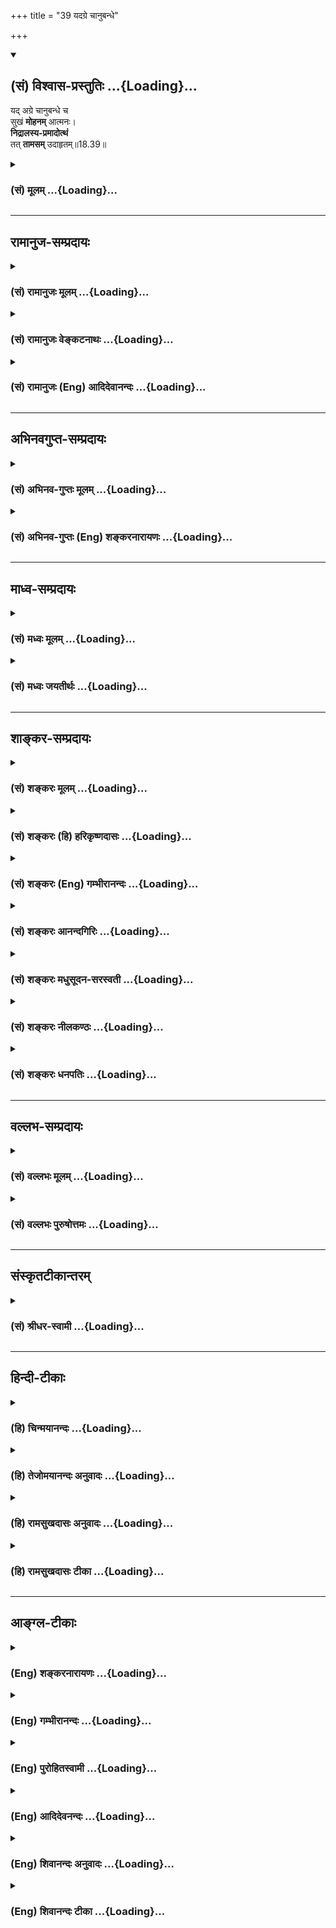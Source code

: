 +++
title = "39 यदग्रे चानुबन्धे"

+++
<div class="js_include" newlevelforh1="2" title="(सं) विश्वास-प्रस्तुतिः" unfilled url="/purANam_vaiShNavam/mahAbhAratam/06-bhIShma-parva/03-bhagavad-gItA-parva/saMskRtam/vishvAsa-prastutiH/18_moxa-saMnyAsa-yogaH/39_yadagre_chAnuband.md">
<details open><summary><h2>(सं) विश्वास-प्रस्तुतिः ...{Loading}...</h2></summary>

यद् अग्रे चानुबन्धे च  
सुखं **मोहनम्** आत्मनः।  
**निद्रालस्य-प्रमादोत्थं**  
तत् **तामसम्** उदाहृतम्॥18.39॥
</details>
</div>
<div class="js_include collapsed" newlevelforh1="3" title="(सं) मूलम्" unfilled url="/purANam_vaiShNavam/mahAbhAratam/06-bhIShma-parva/03-bhagavad-gItA-parva/saMskRtam/mUlam/18_moxa-saMnyAsa-yogaH/39_yadagre_chAnuband.md">
<details><summary><h3>(सं) मूलम् ...{Loading}...</h3></summary>

यदग्रे चानुबन्धे च सुखं मोहनमात्मनः।  
निद्रालस्यप्रमादोत्थं तत्तामसमुदाहृतम्।।18.39।।
</details>
</div>


_________________
## रामानुज-सम्प्रदायः
<div class="js_include collapsed" newlevelforh1="3" title="(सं) रामानुजः मूलम्" unfilled url="/purANam_vaiShNavam/mahAbhAratam/06-bhIShma-parva/03-bhagavad-gItA-parva/saMskRtam/rAmAnujaH/mUlam/18_moxa-saMnyAsa-yogaH/39_yadagre_chAnuband.md">
<details><summary><h3>(सं) रामानुजः मूलम् ...{Loading}...</h3></summary>

।।18.39।।**यत् सुखम् अग्रे च अनुबन्धे च** अनुभववेलायां विपाके च **आत्मनो
मोहनं** मोहहेतुः भवति मोहः अत्र,यथावस्थितवस्त्वप्रकाशः अभिप्रेतः।
**निद्रालस्यप्रमादोत्थं** निद्रालस्यप्रमादजनितम् निद्रादयो हि
अनुभववेलायाम् अपि मोहहेतवः। निद्राया मोहहेतुत्वं स्पष्टम् आलस्यम्
इन्द्रियव्यापारमान्द्यम् इन्द्रियव्यापारमान्द्ये च ज्ञानमान्द्यं भवति एव
प्रमादः कृत्यानवधानरूप इति तत्त अपि ज्ञानमान्द्यं भवति ततः च तयोः अपि
मोहहेतुत्वम् **तत्** सुखं **तामसम् उदाहृतम्** अतो मुमुक्षुणा रजस्तमसी
अभिभूय सत्त्वम् एव उपादेयम् इति उक्तं भवति।

</details>
</div>
<div class="js_include collapsed" newlevelforh1="3" title="(सं) रामानुजः वेङ्कटनाथः" unfilled url="/purANam_vaiShNavam/mahAbhAratam/06-bhIShma-parva/03-bhagavad-gItA-parva/saMskRtam/rAmAnujaH/venkaTanAthaH/18_moxa-saMnyAsa-yogaH/39_yadagre_chAnuband.md">
<details><summary><h3>(सं) रामानुजः वेङ्कटनाथः ...{Loading}...</h3></summary>

  
  
।।18.39।। अनुबध्यत इत्यनुबन्धो विपाकः; मोहनशब्दस्यात्र
भावार्थानन्वयात्करर्णार्थत्वमाह -- मोहहेतुरिति। निद्रादिजन्यसुखस्य
विपरीतज्ञानहेतुत्वाभावात्मोहोऽत्र यथावस्थितवस्त्वप्रकाश इत्युक्तम्।
राजससुखस्य विपाके मोहहेतुत्वं; तामससुखस्य तु तदानीमपीति
लोकसिद्धमित्यभिप्रायेणोक्तं विवृणोति -- निद्रादयो हीति। स्पष्टमिति -- न
युक्त्यागमसापेक्षमित्यर्थः। अलसस्य प्रवृत्त्यभावमात्रं दृश्यते; न
ज्ञानाभाव इत्यत्राऽऽह -- आलस्यमिन्द्रियव्यापारमान्द्यमिति। ततः किं
इत्यत्राऽऽह -- इन्द्रियेति। करणव्यापारतारतम्यानुगुणं हि कार्यतारतम्यम्।
ज्ञानस्य मान्द्यं चाल्पविषयत्वम्। तच्च विषयान्तरप्रकाशाभावगर्भमिति भावः।
प्रमादस्य स्वरूपेणैवापेक्षिताज्ञानरूपतामाहकृत्यानवधानरूप इति।
एवमालस्यप्रमादयोरज्ञानानुविद्धत्वं दर्शितं तद्धेतुत्वं तु कथमित्यत्राऽऽह
-- ततश्चेति। ज्ञानस्यापटुत्वं हि क्रमादत्यन्ताज्ञाने विश्राम्यतीति भावः।
निद्रायाः सुखहेतुत्वमायासविश्रमहेतुत्वादिभिः; विच्छेदकेषु रोषाच्च
लोकसिद्धम्; इन्द्रियव्यापारमान्द्यस्याप्यङ्गसङ्क्षोभादिनिवृत्तिद्वारा
अनवधानस्य तु बुद्धेरेकाग्रताकल्पनरूपप्रयासनिवृत्त्येति।
सुखाभासप्रसङ्गेनाकालनिद्रादिकं नोपादेयमित्युक्तं भवति। स्मरन्ति च --
यामद्वयं शयानस्तु ब्रह्मभूयाय कल्पते इत्यादि। आहुश्चायुर्वेदविदः --
अकालेऽतिप्रसङ्गाच्च न च निद्रा निषेविता। सुखायुषी
पराकुर्यात्कालरात्रिरिवापरा इति।
गुणकृतविभागप्रकरणतात्पर्यमनुष्ठानपर्यवसानरूपप्रयोजनेनोपसंहरति -- अत
इति।  
  

</details>
</div>
<div class="js_include collapsed" newlevelforh1="3" title="(सं) रामानुजः (Eng) आदिदेवानन्दः" unfilled url="/purANam_vaiShNavam/mahAbhAratam/06-bhIShma-parva/03-bhagavad-gItA-parva/saMskRtam/rAmAnujaH/english/AdidevAnandaH/18_moxa-saMnyAsa-yogaH/39_yadagre_chAnuband.md">
<details><summary><h3>(सं) रामानुजः (Eng) आदिदेवानन्दः ...{Loading}...</h3></summary>

18.39 Pleasure of the Tamasika type causes delusion to the self at the beginning and the end of enjoyment. Here 'delusion' means the absence of knowledge about things as they are. Pleasure springing from sleep, sloth and error are the cause of it. Even at the time of experience, sleep etc., are the cause of delusion. It is clear how sleep causes delusion.
'Sloth' is indolence in sensory operations. When sensory activities are slow, dimness of knowledge results. 'Error' is heedlessness regarding what ought to be done. From this also occurs the dimness of knowledge.
Thus, these two also cause delusion. Such pleasure is declared to be Tamasika. Therefore what is meant is this: subduing Rajas and Tamas, the Sattva alone should be allowed to develop by the aspirant for relase.

</details>
</div>


_________________
## अभिनवगुप्त-सम्प्रदायः
<div class="js_include collapsed" newlevelforh1="3" title="(सं) अभिनव-गुप्तः मूलम्" unfilled url="/purANam_vaiShNavam/mahAbhAratam/06-bhIShma-parva/03-bhagavad-gItA-parva/saMskRtam/abhinava-guptaH/mUlam/18_moxa-saMnyAsa-yogaH/39_yadagre_chAnuband.md">
<details><summary><h3>(सं) अभिनव-गुप्तः मूलम् ...{Loading}...</h3></summary>

।।18.36 -- 18.39।। सुखमित्यादि तामसमुदाहृतमित्यन्तम्। तदात्वे;
अभ्यासकाले। विषमिव; जन्मशताभ्यस्तविषयसङ्गस्य दुष्परिहारत्वात्। उक्तं च
श्रुतौ -- क्षुरस्य धारा विषमा दुरत्यया इत्यादि। आत्मप्रसादात्
बुद्धिप्रसादो जायते; अन्यस्यापेक्ष्यमाणस्याभावात्। विषयेन्द्रियाणां
परस्परसंयोगज़ं,+++(S; -- संप्रयोगजम् )+++ सुखम्; चक्षुष इव रूपसंबन्धात्।
निद्रातः आलस्येन प्रमादेन +++(S; ; N आलस्येन शठतया प्रमादेन )+++ पूर्वं
व्याख्यातेन यत् सुखं तत्तामसम्।

</details>
</div>
<div class="js_include collapsed" newlevelforh1="3" title="(सं) अभिनव-गुप्तः (Eng) शङ्करनारायणः" unfilled url="/purANam_vaiShNavam/mahAbhAratam/06-bhIShma-parva/03-bhagavad-gItA-parva/saMskRtam/abhinava-guptaH/english/shankaranArAyaNaH/18_moxa-saMnyAsa-yogaH/39_yadagre_chAnuband.md">
<details><summary><h3>(सं) अभिनव-गुप्तः (Eng) शङ्करनारायणः ...{Loading}...</h3></summary>

18.36-39 Sukham etc. upto udahrtam. At its time : at the time of its
practice (use). Like poison (1st) : Because it is extremely difficult to
give up the attachment for sense-objects cultivated during hundreds of
\[previous\] life-periods. That has been said in the revealed literature
as : '\[The path of sprituality\] is the edge of a razor, painful and
difficult to cross over etc.' The serenity of intellect (or mind)
results from serenity in the Self, as there exists nothing else to be
aspired for. The \[Rajasic\] happiness springs from the mutual contact
between the sense-objects and senses, just as in the case of the eye due
to its contact with colur. That happiness which is due to sleep,
indolence and heedlessness, explained earlier, is of the Tamas (Strand).

</details>
</div>


_________________
## माध्व-सम्प्रदायः
<div class="js_include collapsed" newlevelforh1="3" title="(सं) मध्वः मूलम्" unfilled url="/purANam_vaiShNavam/mahAbhAratam/06-bhIShma-parva/03-bhagavad-gItA-parva/saMskRtam/madhvaH/mUlam/18_moxa-saMnyAsa-yogaH/39_yadagre_chAnuband.md">
<details><summary><h3>(सं) मध्वः मूलम् ...{Loading}...</h3></summary>

।।18.39।। Sri Madhvacharya did not comment on this sloka.,

</details>
</div>
<div class="js_include collapsed" newlevelforh1="3" title="(सं) मध्वः जयतीर्थः" unfilled url="/purANam_vaiShNavam/mahAbhAratam/06-bhIShma-parva/03-bhagavad-gItA-parva/saMskRtam/madhvaH/jayatIrthaH/18_moxa-saMnyAsa-yogaH/39_yadagre_chAnuband.md">
<details><summary><h3>(सं) मध्वः जयतीर्थः ...{Loading}...</h3></summary>

।।18.39।। Sri Jayatirtha did not comment on this sloka.  
  

</details>
</div>


_________________
## शाङ्कर-सम्प्रदायः
<div class="js_include collapsed" newlevelforh1="3" title="(सं) शङ्करः मूलम्" unfilled url="/purANam_vaiShNavam/mahAbhAratam/06-bhIShma-parva/03-bhagavad-gItA-parva/saMskRtam/shankaraH/mUlam/18_moxa-saMnyAsa-yogaH/39_yadagre_chAnuband.md">
<details><summary><h3>(सं) शङ्करः मूलम् ...{Loading}...</h3></summary>

।।18.39।। --,**यत् अग्रे च अनुबन्धे च** अवसानोत्तरकाले च **सुखं मोहनं**
मोहकरम् **आत्मनः निद्रालस्यप्रमादोत्थं** निद्रा च आलस्यं च प्रमादश्च
तेभ्यः समुत्तिष्ठतीति निद्रालस्यप्रमादोत्थम्; **तत् तामसम्
उदाहृतम्**।। अथ इदानीं प्रकरणोपसंहारार्थः श्लोकः आरभ्यते --,

</details>
</div>
<div class="js_include collapsed" newlevelforh1="3" title="(सं) शङ्करः (हि) हरिकृष्णदासः" unfilled url="/purANam_vaiShNavam/mahAbhAratam/06-bhIShma-parva/03-bhagavad-gItA-parva/saMskRtam/shankaraH/hindI/harikRShNadAsaH/18_moxa-saMnyAsa-yogaH/39_yadagre_chAnuband.md">
<details><summary><h3>(सं) शङ्करः (हि) हरिकृष्णदासः ...{Loading}...</h3></summary>

।।18.39।। जो सुख आरम्भमें और परिणाममें भी अर्थात् उपभोगके पीछे भी;
आत्माको मोहित करनेवाला होता है तथा निद्रा; आलस्य और प्रमादसे उत्पन्न हुआ
है; अर्थात् जो निद्रा; आलस्य और प्रमाद इन तीनोंसे उत्पन्न होता है; वह
सुख तामस कहा गया है।

</details>
</div>
<div class="js_include collapsed" newlevelforh1="3" title="(सं) शङ्करः (Eng) गम्भीरानन्दः" unfilled url="/purANam_vaiShNavam/mahAbhAratam/06-bhIShma-parva/03-bhagavad-gItA-parva/saMskRtam/shankaraH/english/gambhIrAnandaH/18_moxa-saMnyAsa-yogaH/39_yadagre_chAnuband.md">
<details><summary><h3>(सं) शङ्करः (Eng) गम्भीरानन्दः ...{Loading}...</h3></summary>

18.39 That joy is udahrtam, said to be; tamasam, born of tamas; yat,
which; both agre, in the beginning; ca, and; anubandhe, in the seel,
after the end (of enjoyment); is mohanam, delusive; atmanah, to oneself;
and nidra-alasya-pramada-uttham, arises from sleep, laziness and
inadvertence. Therefore, now is begun a verse in order to conclude this
section \[The section showing that all things in the whole of creation
are under the influence of the three gunas.\].

</details>
</div>
<div class="js_include collapsed" newlevelforh1="3" title="(सं) शङ्करः आनन्दगिरिः" unfilled url="/purANam_vaiShNavam/mahAbhAratam/06-bhIShma-parva/03-bhagavad-gItA-parva/saMskRtam/shankaraH/AnandagiriH/18_moxa-saMnyAsa-yogaH/39_yadagre_chAnuband.md">
<details><summary><h3>(सं) शङ्करः आनन्दगिरिः ...{Loading}...</h3></summary>

।।18.39।। तामसं सुखं त्यागार्थमेवोदाहरति -- **यदग्रे चेति।**
अनुबन्धशब्दार्थमाह -- **अवसानेति।** मोहनं मोहकरम्। तदुत्पत्तिहेतुमाह --
**निद्रेति।**

</details>
</div>
<div class="js_include collapsed" newlevelforh1="3" title="(सं) शङ्करः मधुसूदन-सरस्वती" unfilled url="/purANam_vaiShNavam/mahAbhAratam/06-bhIShma-parva/03-bhagavad-gItA-parva/saMskRtam/shankaraH/madhusUdana-sarasvatI/18_moxa-saMnyAsa-yogaH/39_yadagre_chAnuband.md">
<details><summary><h3>(सं) शङ्करः मधुसूदन-सरस्वती ...{Loading}...</h3></summary>

।।18.39।। यदग्रे चेति। अग्रे प्रथमारम्भे चानुबन्धे परिणामे च
यत्सुखमात्मनो मोहकरं निद्रालस्ये प्रसिद्धे; प्रमादः
कर्तव्यार्थावधानमन्तरेण मनोराज्यमात्रं तेभ्य एवोत्तिष्ठति नतु
सात्त्विकमिव बुद्धिप्रसादजं न वा राजसमिव विषयेन्द्रियसंयोगजं
तन्निद्रालस्यप्रमादोत्थं तामसं सुखमुदाहृतम्।

</details>
</div>
<div class="js_include collapsed" newlevelforh1="3" title="(सं) शङ्करः नीलकण्ठः" unfilled url="/purANam_vaiShNavam/mahAbhAratam/06-bhIShma-parva/03-bhagavad-gItA-parva/saMskRtam/shankaraH/nIlakaNThaH/18_moxa-saMnyAsa-yogaH/39_yadagre_chAnuband.md">
<details><summary><h3>(सं) शङ्करः नीलकण्ठः ...{Loading}...</h3></summary>

।।18.39।। अग्रे आरम्भे अनुबन्धे परिणामे। मोहनं मोहकरम्। आत्मनो बुद्धेः।
यतो निद्रादिजम्।

</details>
</div>
<div class="js_include collapsed" newlevelforh1="3" title="(सं) शङ्करः धनपतिः" unfilled url="/purANam_vaiShNavam/mahAbhAratam/06-bhIShma-parva/03-bhagavad-gItA-parva/saMskRtam/shankaraH/dhanapatiH/18_moxa-saMnyAsa-yogaH/39_yadagre_chAnuband.md">
<details><summary><h3>(सं) शङ्करः धनपतिः ...{Loading}...</h3></summary>

।।18.39।। राजसं सुखमुक्त्वा तामसं तदुदाहरति। यत्सुखमग्रे च प्रथमे
क्षणेऽनुबन्धे चावसानोत्तरकाले। चाभ्यां प्रथमक्षणादुत्तरावस्थासु
अनुबन्धात्पूर्वावस्थासु चात्मनो मोहकरं निद्रालस्यप्रमादेभ्यः
समुत्तिष्ठतीति निद्रालस्यप्रमादोत्थं तत्सुखं हेयं तामसमुदाहृतम्।

</details>
</div>


_________________
## वल्लभ-सम्प्रदायः
<div class="js_include collapsed" newlevelforh1="3" title="(सं) वल्लभः मूलम्" unfilled url="/purANam_vaiShNavam/mahAbhAratam/06-bhIShma-parva/03-bhagavad-gItA-parva/saMskRtam/vallabhaH/mUlam/18_moxa-saMnyAsa-yogaH/39_yadagre_chAnuband.md">
<details><summary><h3>(सं) वल्लभः मूलम् ...{Loading}...</h3></summary>

।।18.39।। यदग्रे चानुबन्धेऽनुभवान्तकाले आत्मनो मोहनं तत्तामसं; अतो
मुमुक्षुणा सर्वथा रजस्तमसी अभिभूय सत्त्वमेवोपादेयमिति तत्त्वम्।

</details>
</div>
<div class="js_include collapsed" newlevelforh1="3" title="(सं) वल्लभः पुरुषोत्तमः" unfilled url="/purANam_vaiShNavam/mahAbhAratam/06-bhIShma-parva/03-bhagavad-gItA-parva/saMskRtam/vallabhaH/puruShottamaH/18_moxa-saMnyAsa-yogaH/39_yadagre_chAnuband.md">
<details><summary><h3>(सं) वल्लभः पुरुषोत्तमः ...{Loading}...</h3></summary>

  
  
।।18.39।। तामसमाह -- यदग्रे इति। यत् अग्रे प्रथमं च पुनः अनुबन्धे पश्चात्
परिणामदशायां च निद्रालस्यप्रमादोत्थं निद्रा इन्द्रियापटुत्वेन
सुखदुःखाभावात्मकानन्ददशात्मिका; आलस्यं क्रियाकरणेन शैथिल्येन स्थितिः;
सुखाभिमानः प्रमादः कर्त्तव्यपूजाध्ययनकर्मानवधाने
तूष्णींस्थितिरूपाज्ञानस्यानन्दभ्रमः; एतेभ्य उत्थितम्; आत्मनो जीवस्य
मोहनं मोहकारकं भगवद्विस्मरणकारकं सुखं तामसं निष्फलं समुदाहृतं
सम्यक्प्रकारेण उदाहृतम् ज्ञानिभिरिति शेषः।  
  

</details>
</div>


_________________
## संस्कृतटीकान्तरम्
<div class="js_include collapsed" newlevelforh1="3" title="(सं) श्रीधर-स्वामी" unfilled url="/purANam_vaiShNavam/mahAbhAratam/06-bhIShma-parva/03-bhagavad-gItA-parva/saMskRtam/shrIdhara-svAmI/18_moxa-saMnyAsa-yogaH/39_yadagre_chAnuband.md">
<details><summary><h3>(सं) श्रीधर-स्वामी ...{Loading}...</h3></summary>

।।18.39।। तामसं सुखमाह **-- यदिति।** अग्रे प्रथमक्षणेऽनुबन्धे च पश्चादपि
यत्सुखमात्मनो मोहकरम्। तदेवाह। निद्रा चालस्यं च प्रमादश्च
कर्तव्यार्थावधानराहित्येन मनोराज्यमेतेभ्य उत्तिष्ठति यत्सुखं
तत्तामसमुदाहृतम्।

</details>
</div>


_________________
## हिन्दी-टीकाः
<div class="js_include collapsed" newlevelforh1="3" title="(हि) चिन्मयानन्दः" unfilled url="/purANam_vaiShNavam/mahAbhAratam/06-bhIShma-parva/03-bhagavad-gItA-parva/hindI/chinmayAnandaH/18_moxa-saMnyAsa-yogaH/39_yadagre_chAnuband.md">
<details><summary><h3>(हि) चिन्मयानन्दः ...{Loading}...</h3></summary>

।।18.39।। जो सुख मनुष्य को मोहित करने वाला होता है और जो उसकी संस्कृति
को विकृति में परिवर्तित कर देता है वह तामस सुख माना गया है। मोह का अर्थ
है आत्मा और अनात्मा के भेद का अभाव। तामस सुख के स्रोत हैं; निद्रा; आलस्य
और प्रमाद। निद्रा का अर्थ सर्वविदित निद्रावस्था तो है ही; किन्तु वेदान्त
दर्शन के अनुसार स्वस्वरूप के अज्ञान की अवस्था भी निद्रा कहलाती है। इस
आत्म अज्ञान के कारण ही मनुष्य विषय भोगों में सुख की खोज करता है और उसमें
ही आसक्त हो जाता है। आलस्य क्रियाशीलता रजोगुण का धर्म है और उसके विपरीत
आलस्य तमोगुण का धर्म है। तामसी पुरुष की कर्म को टालने की प्रवृत्ति होती
है और इस प्रकार आलस्य में ही वह अपने समय को व्यतीत कर देता है। यही उसका
सुख है। ऐसा पुरुष विचार करने में भी आलसी होता है। इसलिए वह जीवन में
यथार्थ निर्णय नहीं ले पाता। प्रमाद यह सत्त्वगुण के लक्षण सजगता और विवेक
के सर्वथा विपरीत लक्षण है। प्रमादशील मनुष्य अपने हृदय के उच्च गुणों के
आह्वान की अवहेलना और उपेक्षा करके निम्न स्तर के भोगों में रमता है। फलत
वह दिन प्रतिदिन पशु के स्तर तक गिरता जाता है। निद्रा; आलस्य और प्रमाद से
प्राप्त होने वाला सुख प्रारम्भ और अन्त में मनुष्य को मोहित करने वाला
होता है और ऐसा सुख तामस माना गया है। प्रस्तुत प्रकरण का उपसंहार करते हुए
भगवान श्रीकृष्ण कहते हैं

</details>
</div>
<div class="js_include collapsed" newlevelforh1="3" title="(हि) तेजोमयानन्दः अनुवादः" unfilled url="/purANam_vaiShNavam/mahAbhAratam/06-bhIShma-parva/03-bhagavad-gItA-parva/hindI/tejomayAnandaH/anuvAdaH/18_moxa-saMnyAsa-yogaH/39_yadagre_chAnuband.md">
<details><summary><h3>(हि) तेजोमयानन्दः अनुवादः ...{Loading}...</h3></summary>

।।18.39।। जो सुख प्रारम्भ में और परिणाम (अनुबन्ध) में भी आत्मा (मनुष्य)
को मोहित करने वाला होता है, वह निद्रा, आलस्य और प्रमाद से उत्पन्न सुख
तामस कहा जाता है।।

</details>
</div>
<div class="js_include collapsed" newlevelforh1="3" title="(हि) रामसुखदासः अनुवादः" unfilled url="/purANam_vaiShNavam/mahAbhAratam/06-bhIShma-parva/03-bhagavad-gItA-parva/hindI/rAmasukhadAsaH/anuvAdaH/18_moxa-saMnyAsa-yogaH/39_yadagre_chAnuband.md">
<details><summary><h3>(हि) रामसुखदासः अनुवादः ...{Loading}...</h3></summary>

।।18.39।। निद्रा, आलस्य और प्रमादसे उत्पन्न होनेवाला जो सुख आरम्भमें और
परिणाममें अपनेको मोहित करनेवाला है, वह सुख तामस कहा गया है।

</details>
</div>
<div class="js_include collapsed" newlevelforh1="3" title="(हि) रामसुखदासः टीका" unfilled url="/purANam_vaiShNavam/mahAbhAratam/06-bhIShma-parva/03-bhagavad-gItA-parva/hindI/rAmasukhadAsaH/TIkA/18_moxa-saMnyAsa-yogaH/39_yadagre_chAnuband.md">
<details><summary><h3>(हि) रामसुखदासः टीका ...{Loading}...</h3></summary>

।।18.39।।***व्याख्या --***  **निद्रालस्यप्रमादोत्थम् --** जब राग
अत्यधिक बढ़ जाता है; तब वह तमोगुणका रूप धारण कर लेता है। इसीको मोह कहते
हैं। इस मोह(मूढता)के कारण मनुष्यको अधिक सोना अच्छा लगता है। अधिक
सोनेवाले मनुष्यको गाढ़ नींद नहीं आती। गाढ़ नींद न आनेसे तन्द्रा ज्यादा
आती है और स्वप्न भी ज्यादा आते हैं। तन्द्रा और स्वप्नमें तामस मनुष्यका
बहुत समय बरबाद हो जाता है। परन्तु तामस मनुष्यको इसीसे ही सुख मिलता है;
इसलिये इस सुखको निद्रासे उत्पन्न बताया है। जब तमोगुण अधिक बढ़ जाता है; तब
मनुष्यकी वृत्तियाँ भारी हो जाती हैं। फिर वह आलस्यमें समय बरबाद कर देता
है। आवश्यक काम सामने आनेपर वह कह देता है कि फिर कर लेंगे; अभी तो आराम कर
रहे हैं। इस प्रकार आलस्यअवस्थामें उसको सुख मालूम देता है। परन्तु निकम्मा
रहनेके कारण उसकी इन्द्रियों और अन्तःकरणमें शिथिलता आ जाती है; मनमें
संसारका फालतू चिन्तन होता रहता है और मनमें अशान्ति; शोक; विषाद; चिन्ता;
दुःख होते रहते हैं।  
  
जब इससे भी अधिक तमोगुण बढ़ जाता है; तब मनुष्य प्रमाद करने लग जाता है। वह
प्रमाद दो तरहका होता है -- अक्रिय प्रमाद और सक्रिय प्रमाद। घर; परिवार;
शरीर आदिके आवश्यक कामोंको न करना और निठल्ले बैठे रहना अक्रिय प्रमाद
**(टिप्पणी प₀ 922)** है। व्यर्थ क्रियाएँ (देखना; सुनना; सोचना आदि) करना
बीड़ी; सिगरेट; शराब; भाँग; तम्बाकू; खेलतमाशा आदि दुर्व्यसनोंमें लगना और
चोरी; डकैती; झूठ; कपट; बेईमानी; व्यभिचार; अभक्ष्यभक्षण आदि दुराचारोंमें
लगना सक्रिय प्रमाद है। प्रमादके कारण तामस पुरुषोंको निरर्थक समय बरबाद
करनेमें तथा झूठ; कपट; बेईमानी आदि करनेमें सुख मिलता है। जैसे कामधंधा
करनेवाले पैसे (मजदूरी या वेतन) तो पूरे ले लेते हैं; पर काम पूरा और ठीक
ढंगसे नहीं करते। चिकित्सकलोग रोगियोंका ठीक ढंगसे इलाज नहीं करते; जिससे
रोगीलोग बारबार आते रहें और पैसे देते रहें। दूध बेचनेवाले पैंसोंके लोभमें
दूधमें पानी मिलाकर बेचते हैं। पैसे अधिक देनेपर भी वे पानी मिलाना नहीं
छोड़ते। ऐसे पापरूप प्रमादसे उनको घोर नरकोंकी प्राप्ति होती है। जब तमोगुणी
प्रमादवृत्ति आती है; तब वह सत्त्वगुणके विवेकज्ञानको ढक देती है और जब
तमोगुणी निद्राआलस्यवृत्ति आती है; तब वह सत्त्वगुणके प्रकाशको ढक देती है।
विवेकज्ञानके ढकनेपर प्रमाद होता है तथा प्रकाशके ढकनेपर आलस्य और निद्रा
आती है। तामस पुरुषको निद्रा; आलस्य और प्रमाद -- तीनोंसे सुख मिलता है;
इसलिये तामस सुखको इन तीनोंसे उत्पन्न बताया गया है।  
  
**विशेष बात**  
  
निद्रा दो प्रकारकी होती है -- युक्तनिद्रा और अतिनिद्रा। ,(1)
**युक्तनिद्रा --** निद्रामें एक विश्राम मिलता है। विश्रामसे शरीर; मन;
बुद्धि; अन्तःकरणमें नीरोगता; स्फूर्ति; स्वच्छता; निर्मलता और ताजगी आती
है। ताजगी आनेसे साधनभजन करनेमें और सांसारिक काम करनेमें भी शक्ति मिलती
है और उत्साह रहता है। इसलिये युक्तनिद्रा दोषी नहीं है; प्रत्युत सबके
लिये आवश्यक है। भगवान्ने भी युक्तनिद्राको आवश्यक बताया है --
**युक्तस्वप्नावबोधस्य योगो भवति दुःखहा** (गीता 6। 17)। ताजगीमात्रके लिये
निद्रा साधकके लिये आवश्यक है। जिस साधकके रागपूर्वक सांसारिक संकल्प नहीं
होते; उसको नींद बहुत जल्दी आ जाती है और जो ज्यादा संकल्पशील है; उसको
नींद जल्दी नहीं आती। इससे यह सिद्ध हुआ कि संसारका जो सम्बन्ध है; वह
निद्राका सुख भी नहीं लेने देता। निद्रा आवश्यक क्यों है कारण कि निद्रामें
जो स्थिर तत्त्व है; वह साधकको साधनमें प्रवृत्त करनेमें और सांसारिक कार्य
करनेमें बल देता है; इसलिये निद्रा आवश्यक है। यद्यपि नींद तामसी है; तथापि
नींदका जो बेहोशीपना है; वह त्याज्य है और जो विश्रामपना है; वह ग्राह्य
है। परन्तु हरेक आदमी बेहोशीके बिना विश्रामपना ग्रहण नहीं कर सकता अतः
उनके लिये नींदका बेहोशीभाग भी ग्राह्य है। हाँ; जो साधना करके ऊँचे उठ गये
हैं; उनको नींदके बेहोशीभागके बिना भी जाग्रत्सुषुप्तिमें विश्राम मिल जाता
है। कारण कि जाग्रत्अवस्थामें संसारके चिन्तनका सर्वथा त्याग होकर
परमात्मतत्त्वमें स्थिति हो जाती है तो महान् विश्राम; सुख मिलता है इस
स्थितिसे भी असङ्ग होनेपर वास्तविक तत्त्वकी प्राप्ति हो जाती है। जो साधक
हैं; उनको विश्रामके लिये नहीं सोना चाहिये। उनका तो यही भाव होना चाहिये
कि पहले कामधंधा करते हुए भगवान्का भजन करते थे; अब लेटेलेटे भजन करना
है।  
  
(2) **अतिनिद्रा --** समयपर सोना और समयपर जागना युक्तनिद्रा है और अधिक
सोना अतिनिद्रा है। अतिनिद्राके आदि और अन्तमें शरीरमें आलस्य भरा रहता है।
शरीरमें भारीपन रहता है। अधिक नींद लेनेका स्वभाव होनेसे हरेक कार्यमें
नींद आती रहती है।  
  
चौदहवें अध्यायके आठवें श्लोकमें भगवान्ने पहले प्रमादको; दूसरे नम्बरमें
आलस्यको और तीसरे नम्बरमें निद्राको रखा है --
**प्रमादालस्यनिद्राभिस्तन्निबध्नाति भारत।** परन्तु यहाँ पहले निद्राको;
दूसरे नम्बरमें आलस्यको और तीसरे नम्बरमें प्रमादको रखा है --
**निद्रालस्यप्रमादोत्थम्।** इस व्यतिक्रमका कारण यह है कि वहाँ इन तीनोंके
द्वारा मनुष्यको बाँधनेका प्रसङ्ग है और यहाँ मनुष्यका पतन करनेका प्रसङ्ग
है। बाँधनेके विषयमें प्रमाद सबसे अधिक बन्धनकारक है अतः इसको सबसे पहले
रखा है। कारण कि प्रमाद निषिद्ध आचरणोंमें प्रवृत्त करता है; जिससे अधोगति
होती है। आलस्य केवल अच्छी प्रवृत्तिको रोकनेवाला होनेसे इसको दो नम्बरमें
रखा है। निद्रा आवश्यक होनेसे बन्धनकारक नहीं है; प्रत्युत अतिनिद्रा ही
बन्धनकारक है अतः इसको तीसरे नम्बरमें रखा है। यहाँ उससे उलटा क्रम रखनेका
अभिप्राय है कि सबके लिये आवश्यक होनेसे निद्रा इतना पतन करनेवाली नहीं है।
निद्रासे अधिक आलस्य पतन करता है और आलस्यसे भी अधिक प्रमाद पतन करता है।
कारण कि मनुष्य ज्यादा नींद लेगा तो वृक्ष आदि मूढ़ योनियोंकी प्राप्ति
होगी परन्तु आलस्य और प्रमाद करेगा तो कर्तव्यच्युत होकर दुराचार करनेसे
नरकमें जाना पड़ेगा **(टिप्पणी प₀ 923.1)**।**यदग्रे चानुबन्धे च सुखं
मोहनमात्मनः --** निद्रा; आलस्य और प्रमादसे उत्पन्न हुआ सुख आरम्भमें और
परिणाममें अपनेको मोहित करनेवाला है। इस सुखमें न तो आरम्भमें विवेक रहता
है और न परिणाममें विवेक रहता है अर्थात् यह सुख विवेकको जाग्रत् नहीं होने
देता। पशुपक्षी; कीटपतंग आदिमें भी विवेकशक्ति जाग्रत् न रहनेसे वे
क्रियाके आरम्भ और परिणामको सोच नहीं पाते। ऐसे ही जिस सुखके कारण मनुष्य
यह सोच ही नहीं सकता कि इस निद्रा आदिसे उत्पन्न हुए सुखका परिणाम हमारे
लिये क्या होगा उससे क्या लाभ होगा क्या हानि होगी क्या हित होगा क्या अहित
होगा उस सुखको तामस कहा गया है -- ,तत्तामसमुदाहृतम्।  
  
**विशेष बात**  
  
(1) प्रकृति और पुरुष -- दोनों अनादि हैं; और ये दो हैं इस प्रकार इनकी
पृथक्ताका विवेक भी अनादि है। यह विवेक पुरुषमें ही रहता है; प्रकृतिमें
नहीं। जब यह पुरुष इस विवेकका अनादर करके अविवेकके कारण प्रकृतिके साथ
सम्बन्ध जोड़ लेता है; तब इस सम्बन्धके कारण पुरुषमें राग पैदा हो जाता है
**(टिप्पणी प₀ 923.2)**। जब राग बहुत सूक्ष्म रहता है; तब विवेक प्रबल रहता
है। जब राग बढ़ जाता है; तब विवेक दब जाता है; मिटता नहीं। पर विवेक ठीक
तरहसे जाग्रत् हो जाय तो फिर राग टिकता नहीं अर्थात् रागका अभाव हो जाता है
और उस समय पुरुष मुक्त कहलाता है। उस रागके कारण मनुष्यकी प्रकृतिजन्य
सुखमें आसक्ति हो जाती है। उस आसक्तिके रहते हुए जब मनुष्य किसी कारणवश
सात्त्विक सुखको प्राप्त करना चाहता है; तब राजस और तामस सुखका त्याग
करनेमें उसे कठिनता मालूम देती है -- **यत्तदग्रे विषमिव।** परन्तु जब राग
मिट जाता है; तब वह सुख अमृतकी तरह हो जाता है --
**परिणामेऽमृतोऽपमम्**। रागके कारण ही रजोगुणी सुख आरम्भमें अमृतकी तरह
दीखता है। पर वह सुख परिणाममें प्राणीके लिये जहरकी तरह अनिष्टकारक अर्थात्
महान् दुःखरूप हो जाता है। प्रकृतिजन्य सुखकी आसक्ति होनेपर दुःखी
परम्पराका कोई अन्त नहीं आता। जब वही राग तमोगुणका रूप धारण कर लेता है; तब
मनुष्यकी वृत्तियाँ भारी हो जाती हैं। फिर मनुष्य नींद और आलस्यमें समय
बरबाद कर देता है तथा आवश्यक कर्तव्यसे विमुख होकर अकर्तव्यमें लग जाता है।
परन्तु तामस पुरुषको इन्हींमें सुख मालूम देता है। इसलिये यह तामस सुख आदि
और अन्तमें मोहित करनेवाला है।  
  
(2) जो प्रतिक्षण अभावमें जा रहा है; वह वास्तवमें नहीं है। पर जो नहीं को
प्रकाशित करनेवाला तथा उसका आधार है; वह वास्तवमें है तत्त्व है। उसी
तत्त्वको सच्चिदानन्द कहते हैं। निरन्तर सत्तारूपसे रहनेके कारण उसे सत्
कहते हैं; ज्ञानस्वरूप होनेके कारण उसे चित् कहते हैं और आनन्दस्वरूप
होनेके कारण उसे आनन्द कहते हैं। उस सच्चिदानन्द परमात्माका ही अंश होनेसे
यह प्राणी भी सच्चिदानन्दस्वरूप है। परन्तु जब प्राणी असत् वस्तुकी इच्छा
करता है कि अमुक वस्तु मुझे मिले; तब उस इच्छासे स्वतःस्वाभाविक आनन्द --
सुख ढक जाता है। जब असत् वस्तुकी इच्छा मिट जाती है; तब उस इच्छाके मिटते
ही वह स्वतःस्वाभाविक सुख प्रकट हो जाता है। नित्यनिरन्तर रहनेवाला जो
सुखरूप तत्त्व है; उसमें जब सात्त्विकी बुद्धि तल्लीन हो जाती है; तब
बुद्धिमें स्वच्छता; निर्मलता आ जाती है। उस स्वच्छ और निर्मल बुद्धिसे
अनुभवमें आनेवाला यह स्वाभाविक सुख ही सात्त्विक कहलाता है। बुद्धिसे भी जब
सम्बन्ध छूट जाता है; तब वास्तविक सुख रह जाता है। सात्त्विकी बुद्धिके
सम्बन्धसे ही उस सुखकी सात्त्विक संज्ञा होती है। बुद्धिसे सम्बन्ध छूटते
ही उसकी सात्त्विक संज्ञा नहीं रहती। मनमें जब किसी वस्तुको प्राप्त करनेकी
इच्छा होती है; तब वह वस्तु मनमें बस जाती है अर्थात् मन और बुद्धिका उसके
साथ सम्बन्ध हो जाता है। जब वह मनोवाञ्छित वस्तु मिल जाती है; तब वह वस्तु
मनसे,निकल जाती है अर्थात् वस्तुका मनमें जो खिंचाव था; वह निकल जाता है।
उसके निकलते ही अर्थात् वस्तुसे सम्बन्धविच्छेद होते ही वस्तुके अभावका जो
दुःख था; वह निवृत्त हो जाता है और नित्य रहनेवाले स्वतःसिद्ध सुखका
तात्कालिक अनुभव हो जाता है। वास्तवमें यह सुख वस्तुके मिलनेसे नहीं हुआ
है; प्रत्युत रागके तात्कालिक मिटनेसे हुआ है; पर राजस पुरुष भूलसे उस
सुखको वस्तुके मिलनेसे होनेवाला मान लेता है। वास्तवमें देखा जाय तो
वस्तुका संयोग बाहरसे होता है और प्रसन्नता भीतरसे होती है। भीतरसे जो
प्रसन्नता होती है; वह बाहरके संयोगसे पैदा नहीं होती; प्रत्युत भीतर
(मनमें) बसी हुई वस्तुके साथ जो सम्बन्ध था; उस वस्तुसे सम्बन्धविच्छेद
होनेपर पैदा होती है। तात्पर्य यह है कि वस्तुके मिलते ही अर्थात् बाहरसे
वस्तुका संयोग होते ही भीतरसे उस वस्तुसे सम्बन्धविच्छेद हो जाता है और
सम्बन्धविच्छेद होते ही नित्य रहनेवाले स्वाभाविक सुखका आभास हो जाता है।  
  
जब नींदमें बुद्धि तमोगुणमें लीन हो जाती है; तब बुद्धिकी स्थिरताको लेकर
वह सुख प्रकट हो जाता है। कारण कि तमोगुणके प्रभावसे नींदमें जाग्रत् और
स्वप्नके पदार्थोंकी विस्मृति हो जाती है। पदार्थोंकी स्मृति दुःखोंका कारण
है। पदार्थोंकी विस्मृति होनेसे निद्रावस्थामें पदार्थोंका वियोग हो जाता
है तो उस वियोगके कारण स्वाभाविक सुखका आभास होता है; इसीको निद्राका सुख
कहते हैं। परन्तु बुद्धिकी मलिनतासे वह स्वाभाविक सुख जैसा है; वैसा
अनुभवमें नहीं आता। तात्पर्य है कि बुद्धिके तमोगुणी होनेसे बुद्धिमें
स्वच्छता नहीं रहती और स्वच्छता न रहनेसे वह सुख स्पष्ट अनुभवमें नहीं आता।
इसलिये निद्राके सुखको तामस कहा गया है **(टिप्पणी प₀ 924)**। इन सबका
तात्पर्य यह है कि सात्त्विक मनुष्यको संसारसे विमुख होकर तत्त्वमें
बुद्धिके तल्लीन होनेसे सुख होता है राजस मनुष्यको रागके कारण अन्तःकरणमें
बसी हुई वस्तुके बाहर निकलनेसे सुख होता है और तामस मनुष्यको वस्तुओंके
लिये किये जानेवाले कर्तव्यकर्मोंकी विस्मृतिसे और निरर्थक क्रियाओंमें
लगनेसे सुख होता है। इससे यह सिद्ध हुआ कि जो नित्यनिरन्तर रहनेवाला सुखरूप
तत्त्व है; वह असत्के सम्बन्धसे आच्छादित रहता है। विवेकपूर्वक असत्से
सम्बन्धविच्छेद हो जानेपर; रागवाली वस्तुओंके मनसे निकल जानेपर और बुद्धिके
तमोगुणमें लीन हो जानेपर जो सुख होता है; वह उसी सुखका आभास है। तात्पर्य
यह हुआ कि संसारसे विवेकपूर्वक विमुख होनेपर सात्त्विक सुख; भीतरसे
वस्तुओंके निकलनेपर राजस सुख और मूढ़तासे निद्राआलस्यमें संसारको भूलनेपर
तामस सुख होता है परन्तु वास्तविक सुख तो प्रकृतिजन्य पदार्थोंसे सर्वथा
सम्बन्धविच्छेदसे ही होता है। इन सुखोंमें जो प्रियता; आकर्षण और (सुखका)
भोग है; वही पारमार्थिक उन्नतिमें बाधा देनेवाला और पतन करनेवाला है।
इसलिये पारमार्थिक उन्नति चाहनेवाले साधकोंको इन तीनों सुखोंसे
सम्बन्धविच्छेद करना अत्यन्त आवश्यक है।  
  
***सम्बन्ध --***  बीसवेंसे उन्तालीसवें श्लोकतक भगवान्ने गुणोंकी
मुख्यताको लेकर ज्ञान; कर्म आदिके तीनतीन भेद बताये। अब इनके सिवाय गुणोंको
लेकर सृष्टिकी सम्पूर्ण वस्तुओंके भी तीनतीन भेद होते हैं -- इसका लक्ष्य
कराते हुए भगवान् आगेके श्लोकमें प्रकरणका उपसंहार करते हैं।  
  

</details>
</div>


_________________
## आङ्ग्ल-टीकाः
<div class="js_include collapsed" newlevelforh1="3" title="(Eng) शङ्करनारायणः" unfilled url="/purANam_vaiShNavam/mahAbhAratam/06-bhIShma-parva/03-bhagavad-gItA-parva/english/shankaranArAyaNaH/18_moxa-saMnyAsa-yogaH/39_yadagre_chAnuband.md">
<details><summary><h3>(Eng) शङ्करनारायणः ...{Loading}...</h3></summary>

18.39. The happiness which, \[both\] at the beginning and subseently, is of the nature of deluding the Self; and which results from sleep,
indolence and heedleness-that is stated to be of the Tamas (Strand).

</details>
</div>
<div class="js_include collapsed" newlevelforh1="3" title="(Eng) गम्भीरानन्दः" unfilled url="/purANam_vaiShNavam/mahAbhAratam/06-bhIShma-parva/03-bhagavad-gItA-parva/english/gambhIrAnandaH/18_moxa-saMnyAsa-yogaH/39_yadagre_chAnuband.md">
<details><summary><h3>(Eng) गम्भीरानन्दः ...{Loading}...</h3></summary>

18.39 That joy is said to be born of tams which, both in the beginning and in the seel, is delusive to oneself and arises from sleep, laziness and inadvertence.

</details>
</div>
<div class="js_include collapsed" newlevelforh1="3" title="(Eng) पुरोहितस्वामी" unfilled url="/purANam_vaiShNavam/mahAbhAratam/06-bhIShma-parva/03-bhagavad-gItA-parva/english/purohitasvAmI/18_moxa-saMnyAsa-yogaH/39_yadagre_chAnuband.md">
<details><summary><h3>(Eng) पुरोहितस्वामी ...{Loading}...</h3></summary>

18.39 While the pleasure which from first to last merely drugs the senses, which springs from indolence, lethargy and folly - that pleasure flows from Ignorance.

</details>
</div>
<div class="js_include collapsed" newlevelforh1="3" title="(Eng) आदिदेवनन्दः" unfilled url="/purANam_vaiShNavam/mahAbhAratam/06-bhIShma-parva/03-bhagavad-gItA-parva/english/AdidevanandaH/18_moxa-saMnyAsa-yogaH/39_yadagre_chAnuband.md">
<details><summary><h3>(Eng) आदिदेवनन्दः ...{Loading}...</h3></summary>

18.39 That pleasure which, at the beginning and at the end, deludes the self, through sleep, sloth and error - is declared to be Tamasika.

</details>
</div>
<div class="js_include collapsed" newlevelforh1="3" title="(Eng) शिवानन्दः अनुवादः" unfilled url="/purANam_vaiShNavam/mahAbhAratam/06-bhIShma-parva/03-bhagavad-gItA-parva/english/shivAnandaH/anuvAdaH/18_moxa-saMnyAsa-yogaH/39_yadagre_chAnuband.md">
<details><summary><h3>(Eng) शिवानन्दः अनुवादः ...{Loading}...</h3></summary>

18.39 That happiness which at first as well as in the seel deludes the self, and which arises from sleep, indolence and heedlessness that is declared to be Tamasic.

</details>
</div>
<div class="js_include collapsed" newlevelforh1="3" title="(Eng) शिवानन्दः टीका" unfilled url="/purANam_vaiShNavam/mahAbhAratam/06-bhIShma-parva/03-bhagavad-gItA-parva/english/shivAnandaH/TIkA/18_moxa-saMnyAsa-yogaH/39_yadagre_chAnuband.md">
<details><summary><h3>(Eng) शिवानन्दः टीका ...{Loading}...</h3></summary>

18.39 यत् which; अग्रे at first; च and; अनुबन्धे in the seel; च and;
सुखम् pleasure; मोहनम् delusive; आत्मनः of the self;
निद्रालस्यप्रमादोत्थम् arising from sleep; indolence and heedlessness;
तत् that; तामसम् Tamasic; उदाहृतम् is declared.Commentary Anubandhe In the conseence after the termination. The pleasure that is begotten by evil habits like drinking liors and eating worthless things is delusive of the self. The man becomes oblivious of the path he ought to tread.
Such pleasure is verily of the nature of darkness.

</details>
</div>
